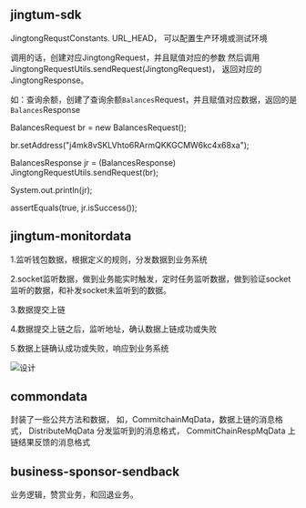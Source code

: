 jingtum-sdk
------- 
JingtongRequstConstants. URL_HEAD， 可以配置生产环境或测试环境

调用的话，创建对应JingtongRequest，并且赋值对应的参数
然后调用 JingtongRequestUtils.sendRequest(JingtongRequest)，
返回对应的JingtongResponse。

如：查询余额，创建了查询余额`Balances`Request，并且赋值对应数据，返回的是`Balances`Response

BalancesRequest br = new BalancesRequest();

br.setAddress("j4mk8vSKLVhto6RArmQKKGCMW6kc4x68xa");

BalancesResponse jr = (BalancesResponse) JingtongRequestUtils.sendRequest(br);

System.out.println(jr);

assertEquals(true, jr.isSuccess());

		
jingtum-monitordata
------- 
1.监听钱包数据，根据定义的规则，分发数据到业务系统

2.socket监听数据，做到业务能实时触发，定时任务监听数据，做到验证socket监听的数据，和补发socket未监听到的数据。

3.数据提交上链

4.数据提交上链之后，监听地址，确认数据上链成功或失败

5.数据上链确认成功或失败，响应到业务系统

![设计](https://github.com/swtcpro/pieces-of-silver/blob/master/jingtum-monitordata/sql/%E7%9B%91%E5%90%AC%E7%B3%BB%E7%BB%9F.png)


commondata
----
封装了一些公共方法和数据，
如，CommitchainMqData，数据上链的消息格式，
DistributeMqData 分发监听到的消息格式，
CommitChainRespMqData 上链结果反馈的消息格式


business-sponsor-sendback
---
业务逻辑，赞赏业务，和回退业务。

